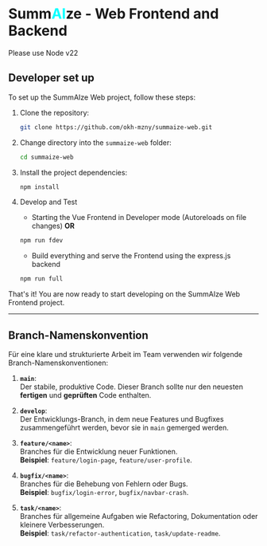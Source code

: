 # Summ<span style="color: #00ffff;">AI</span>ze - Web Frontend and Backend

Please use Node v22

## Developer set up

To set up the SummAIze Web project, follow these steps:

1. Clone the repository:

   ```bash
   git clone https://github.com/okh-mzny/summaize-web.git
   ```

2. Change directory into the `summaize-web` folder:

   ```bash
   cd summaize-web
   ```

3. Install the project dependencies:

   ```bash
   npm install
   ```

4. Develop and Test

   - Starting the Vue Frontend in Developer mode (Autoreloads on file changes) **OR**

   ```bash
   npm run fdev
   ```

   - Build everything and serve the Frontend using the express.js backend

   ```bash
   npm run full
   ```

That's it! You are now ready to start developing on the SummAIze Web Frontend project.

---------------
## Branch-Namenskonvention

Für eine klare und strukturierte Arbeit im Team verwenden wir folgende Branch-Namenskonventionen:

1. **`main`**:  
   Der stabile, produktive Code. Dieser Branch sollte nur den neuesten **fertigen** und **geprüften** Code enthalten.

2. **`develop`**:  
   Der Entwicklungs-Branch, in dem neue Features und Bugfixes zusammengeführt werden, bevor sie in `main` gemerged werden.

3. **`feature/<name>`**:  
   Branches für die Entwicklung neuer Funktionen.  
   **Beispiel**: `feature/login-page`, `feature/user-profile`.

4. **`bugfix/<name>`**:  
   Branches für die Behebung von Fehlern oder Bugs.  
   **Beispiel**: `bugfix/login-error`, `bugfix/navbar-crash`.

5. **`task/<name>`**:  
   Branches für allgemeine Aufgaben wie Refactoring, Dokumentation oder kleinere Verbesserungen.  
   **Beispiel**: `task/refactor-authentication`, `task/update-readme`.
